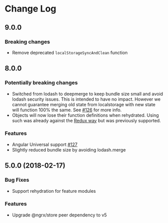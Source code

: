 # Change Log

## 9.0.0

### Breaking changes

- Remove deprecated `localStorageSyncAndClean` function

## 8.0.0

### Potentially breaking changes

- Switched from lodash to deepmerge to keep bundle size small and avoid lodash security issues. This is intended to have no impact. However we cannot guarantee merging old state from localstorage with new state will function 100% the same. See [#126](https://github.com/btroncone/ngrx-store-localstorage/pull/126) for more info.
- Objects will now lose their function definitions when rehydrated. Using such was already against the [Redux way](https://redux.js.org/faq/organizing-state#can-i-put-functions-promises-or-other-non-serializable-items-in-my-store-state) but was previously supported.

### Features

- Angular Universal support [#127](https://github.com/btroncone/ngrx-store-localstorage/pull/127)
- Slightly reduced bundle size by avoiding lodash.merge

## 5.0.0 (2018-02-17)

### Bug Fixes

- Support rehydration for feature modules

### Features

- Upgrade @ngrx/store peer dependency to v5
